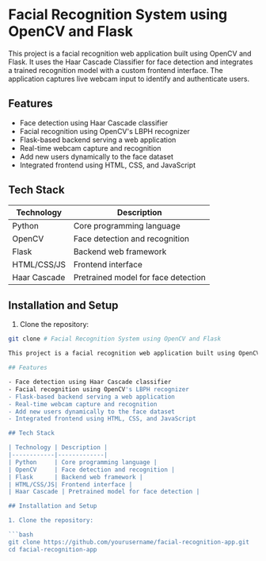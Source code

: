 # Facial Recognition System using OpenCV and Flask

This project is a facial recognition web application built using OpenCV and Flask. It uses the Haar Cascade Classifier for face detection and integrates a trained recognition model with a custom frontend interface. The application captures live webcam input to identify and authenticate users.

## Features

- Face detection using Haar Cascade classifier  
- Facial recognition using OpenCV's LBPH recognizer  
- Flask-based backend serving a web application  
- Real-time webcam capture and recognition  
- Add new users dynamically to the face dataset  
- Integrated frontend using HTML, CSS, and JavaScript

## Tech Stack

| Technology | Description |
|------------|-------------|
| Python     | Core programming language |
| OpenCV     | Face detection and recognition |
| Flask      | Backend web framework |
| HTML/CSS/JS| Frontend interface |
| Haar Cascade | Pretrained model for face detection |

## Installation and Setup

1. Clone the repository:

```bash
git clone # Facial Recognition System using OpenCV and Flask

This project is a facial recognition web application built using OpenCV and Flask. It uses the Haar Cascade Classifier for face detection and integrates a trained recognition model with a custom frontend interface. The application captures live webcam input to identify and authenticate users.

## Features

- Face detection using Haar Cascade classifier  
- Facial recognition using OpenCV's LBPH recognizer  
- Flask-based backend serving a web application  
- Real-time webcam capture and recognition  
- Add new users dynamically to the face dataset  
- Integrated frontend using HTML, CSS, and JavaScript

## Tech Stack

| Technology | Description |
|------------|-------------|
| Python     | Core programming language |
| OpenCV     | Face detection and recognition |
| Flask      | Backend web framework |
| HTML/CSS/JS| Frontend interface |
| Haar Cascade | Pretrained model for face detection |

## Installation and Setup

1. Clone the repository:

```bash
git clone https://github.com/yourusername/facial-recognition-app.git
cd facial-recognition-app
